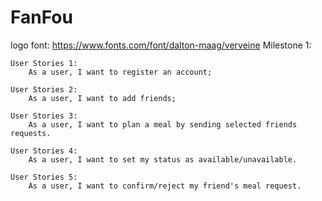 # FanFou
logo font: https://www.fonts.com/font/dalton-maag/verveine
Milestone 1:

	User Stories 1:
		As a user, I want to register an account;
		
  	User Stories 2:
		As a user, I want to add friends;
		
  	User Stories 3:
		As a user, I want to plan a meal by sending selected friends requests.
		
  	User Stories 4:
		As a user, I want to set my status as available/unavailable.
		
  	User Stories 5:
		As a user, I want to confirm/reject my friend's meal request.
  
